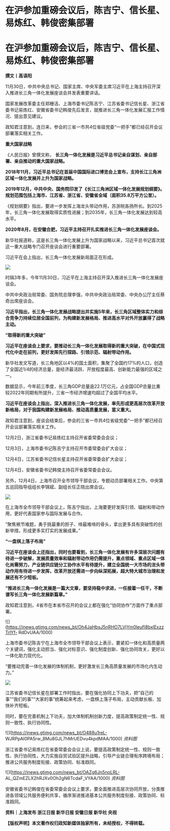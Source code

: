 # 在沪参加重磅会议后，陈吉宁、信长星、易炼红、韩俊密集部署

# 在沪参加重磅会议后，陈吉宁、信长星、易炼红、韩俊密集部署

**撰文丨高语阳**

11月30日，中共中央总书记、国家主席、中央军委主席习近平在上海主持召开深入推进长三角一体化发展座谈会并发表重要讲话。

国家发展改革委主任郑栅洁、上海市委书记陈吉宁、江苏省委书记信长星、浙江省委书记易炼红、安徽省委书记韩俊先后发言，就推进长三角一体化发展汇报工作情况、提出意见建议。

政知君注意到，连日来，参会的三省一市共4位省级党委“一把手”都已经召开会议部署落实相关工作。

**重大国家战略**

《人民日报》曾撰文称， **长三角一体化发展是习近平总书记亲自谋划、亲自部署、亲自推动的重大国家战略。**

**2018年11月，习近平总书记在首届中国国际进口博览会上宣布，支持长江三角洲区域一体化发展并上升为国家战略。**

**2019年12月，中共中央、国务院印发了《长江三角洲区域一体化发展规划纲要》。规划范围包括上海市、江苏省、浙江省、安徽省全域（面积35.8万平方公里）。**

《规划纲要》指出，要进一步发挥上海龙头带动作用，苏浙皖各扬所长。到2025年，长三角一体化发展取得实质性进展；到2035年，长三角一体化发展达到较高水平。

**2020年8月，在安徽合肥，习近平主持召开扎实推进长三角一体化发展座谈会。**

新华社报道称，这是长三角一体化发展上升为国家战略以来，习近平总书记首次就这一重大战略专门召开座谈会进行重要部署。

习近平在会上指出，长三角一体化发展新局面正在形成。

![](https://inews.gtimg.com/news_bt/OI5AD8Fsuw5tZS_iYtKJAqPry2oJNTElf1BR5fk4AoL9AAA/1000)

时隔3年多，今年11月30日，习近平在上海主持召开深入推进长三角一体化发展座谈会。

中共中央政治局常委、国务院总理李强，中共中央政治局常委、中央办公厅主任蔡奇出席座谈会。

**习近平指出，长三角一体化发展战略提出并实施5年来，长三角区域整体实力和综合竞争力持续位居全国前列，为构建新发展格局、推进高水平对外开放赢得了战略主动。**

**“取得新的重大突破”**

**习近平在座谈会上要求，要推动长三角一体化发展取得新的重大突破，在中国式现代化中走在前列，更好发挥先行探路、引领示范、辐射带动作用。**

新华社发文写道，长三角地区以4%的国土面积，集聚了全国约17%的人口，创造了全国近1/4的经济总量，是经济最活跃、开放程度最高、创新能力最强的区域之一。

数据显示，今年前三季度，长三角GDP总量逾22.1万亿元，占全国GDP总量比重较2022年同期有所提升，三省一市经济增速均超过了全国平均水平。

**习近平在座谈会上指出，深入推进长三角一体化发展，率先形成更高层次改革开放新格局，对于我国构建新发展格局、推动高质量发展，意义重大。**

政知君注意到，座谈会结束后，参会的三省一市共4位省级党委“一把手”都已经召开会议部署落实相关工作。

12月2日，浙江省委书记易炼红主持召开省委常委会会议；

12月3日，上海市委书记陈吉宁主持召开市委常委会扩大会议；

12月4日，江苏省委书记信长星主持召开省委常委会扩大会议；

12月4日，安徽省委书记韩俊主持召开省委常委会会议。

另外，12月4日，上海市召开全市领导干部会议，专题动员部署相关工作。中央第五巡回指导组组长李锦斌、副组长任正晓出席会议。

![](https://inews.gtimg.com/news_bt/OZs6JTI_D89qeKBvbV9nO_FmbsFwjbxsdl-7zmzPASLJIAA/1000)

在上海市全市领导干部会议上，陈吉宁指出，上海要更好发挥引领、辐射和带动作用，更好代表国家参与国际发展与合作。

“聚焦裉节难题，勇于挑最重的担子、啃最难啃的骨头，拿出更多具有突破性的创新举措，形成更多实打实的发展成果。”

**“一盘棋上落子布局”**

**习近平在座谈会上还指出，同时也要看到，长三角一体化发展有许多深层次问题有待进一步破解，发展质量效率和辐射带动作用仍需提升，重点领域、重点区域一体化尚需努力，产业链供应链分工协作水平有待提升，建立全国统一大市场的龙头带动作用有待进一步发挥，改革开放还需进一步向纵深拓展，超大特大城市治理和发展还有不少短板。**

**“推进长三角一体化发展是一篇大文章，要坚持稳中求进，一任接着一任干，不断谱写长三角一体化发展新篇章。”**

政知君注意到，4省市在本省市召开的会议上都在强化“协同协作”方面作了重点部署。

![](https://inews.gtimg.com/news_bt/Oh4JaHbsJ5nRHO7LVjYm0leufI8bxlExzzTrlYf-
RdDvUAA/1000)

上海市委书记陈吉宁在上海市全市领导干部会议上表示，要紧扣一体化和高质量两个关键词，强化主动担当、强化对标意识、强化制度创新、强化协同攻关，更好以一体化助力现代化。

“要推动完善一体化发展的体制机制，更好激发长三角高质量发展的市场化内生动力。”

![](https://inews.gtimg.com/news_bt/OfwL5D2Rw8BPvTSFW_TIWT0EhMdKCcuc7RIs0mF9rE2s0AA/1000)

江苏省委书记信长星在部署工作时指出，要在强化协同上下功夫，把“自己的事”“我们的事”“大家的事”统筹起来考虑，一盘棋上落子布局，主动贡献长板、加快补齐短板。

同时，要在完善机制上下功夫，加大体制机制创新力度，提高政策制定统一性、规则一致性、执行协同性。

![](https://inews.gtimg.com/news_bt/O488u1reL-
WJRPpAI0PA5rw_8Mu8GJL7hMrUEDvu4kpdMAA/1000) _资料图_

浙江省委书记易炼红在省委常委会会议上说，要提高政策制定统一性、规则一致性、执行协同性，大力实施自贸试验区提升战略，引导产业链合理有序跨境布局；推进公共服务制度衔接、政策协同、标准趋同。

![](https://inews.gtimg.com/news_bt/OAZg6Jn5noLRL-
AL_QZmEZLX2hRJXv0Oh2gN6TcdaF_VYAA/1000) _资料图_

安徽省委书记韩俊在省委常委会会议上要求，要全面推进高层次协同开放，分类推进各领域公共服务便利共享，循序渐进推进基本公共服务制度衔接、政策协同、标准趋同。

**资料｜上海发布 浙江日报 新华日报 安徽日报 新华社 央视**

**【版权声明】本文著作权归政知新媒体独家所有，未经授权，不得转载。**

